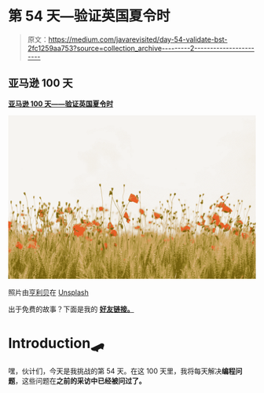 # 第 54 天—验证英国夏令时

> 原文：<https://medium.com/javarevisited/day-54-validate-bst-2fc1259aa753?source=collection_archive---------2----------------------->

## 亚马逊 100 天

[**亚马逊 100 天——验证英国夏令时**](https://leetcode.com/problems/validate-binary-search-tree/)

![](img/38bbeda5bbde299aea3e7e971630dc7c.png)

照片由[亨利贝](https://unsplash.com/@henry_be?utm_source=unsplash&utm_medium=referral&utm_content=creditCopyText)在 [Unsplash](https://unsplash.com/s/photos/nature?utm_source=unsplash&utm_medium=referral&utm_content=creditCopyText)

出于免费的故事？下面是我的 [**好友链接。**](/@akshay_ravindran/day-54-validate-bst-2fc1259aa753?source=friends_link&sk=32f43205ed6e41610505e3968e5b92bf)

# Introduction🛹

嘿，伙计们，今天是我挑战的第 54 天。在这 100 天里，我将每天解决**编程问题**，这些问题在**之前的采访中已经被问过了。**